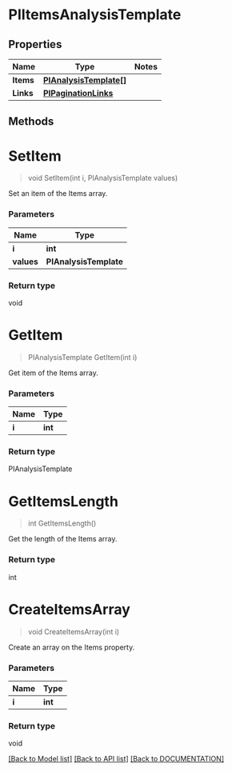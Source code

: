 # PIItemsAnalysisTemplate

## Properties
Name | Type | Notes
------------ | ------------- | -------------
**Items** | **[**PIAnalysisTemplate[]**](../Model/PIAnalysisTemplate.md)**
**Links** | **[**PIPaginationLinks**](../Model/PIPaginationLinks.md)**

## Methods

# **SetItem**
> void SetItem(int i, PIAnalysisTemplate values)

Set an item of the Items array.

### Parameters

Name | Type
------------- | -------------
 **i** | **int**
 **values** | **PIAnalysisTemplate**

### Return type

void


# **GetItem**
> PIAnalysisTemplate GetItem(int i)

Get item of the Items array.

### Parameters

Name | Type
------------- | -------------
 **i** | **int**

### Return type

PIAnalysisTemplate


# **GetItemsLength**
> int GetItemsLength()

Get the length of the Items array.


### Return type

int


# **CreateItemsArray**
> void CreateItemsArray(int i)

Create an array on the Items property.

### Parameters

Name | Type
------------- | -------------
 **i** | **int**

### Return type

void

[[Back to Model list]](../../DOCUMENTATION.md#documentation-for-models) [[Back to API list]](../../DOCUMENTATION.md#documentation-for-api-endpoints) [[Back to DOCUMENTATION]](../../DOCUMENTATION.md)
